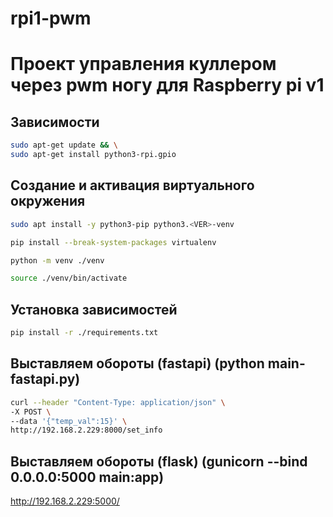 # rpi1-pwm

# Проект управления куллером через pwm ногу для Raspberry pi v1

## Зависимости

``` bash
sudo apt-get update && \
sudo apt-get install python3-rpi.gpio
```

## Создание и активация виртуального окружения

``` bash
sudo apt install -y python3-pip python3.<VER>-venv
```

``` bash
pip install --break-system-packages virtualenv
```

``` bash
python -m venv ./venv
```

``` bash
source ./venv/bin/activate
```

## Установка зависимостей

``` bash
pip install -r ./requirements.txt
```

## Выставляем обороты (fastapi) (python main-fastapi.py)

``` bash
curl --header "Content-Type: application/json" \
-X POST \
--data '{"temp_val":15}' \
http://192.168.2.229:8000/set_info
```

## Выставляем обороты (flask) (gunicorn --bind 0.0.0.0:5000 main:app)

http://192.168.2.229:5000/